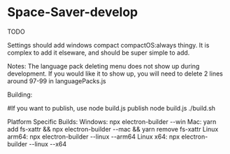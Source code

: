 # Space-Saver-develop

TODO

Settings should add windows compact compactOS:always thingy.
It is complex to add it elseware, and should be super simple to add.


Notes: The language pack deleting menu does not show up during development. If you would like it to show up, you will need to delete 2 lines around 97-99 in languagePacks.js

Building:


#If you want to publish, use node build.js publish
node build.js
./build.sh

Platform Specific Builds:
Windows: npx electron-builder --win
Mac: yarn add fs-xattr && npx electron-builder --mac && yarn remove fs-xattr
Linux arm64: npx electron-builder --linux --arm64
Linux x64: npx electron-builder --linux --x64
